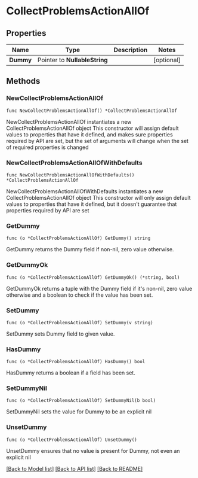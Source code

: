# CollectProblemsActionAllOf

## Properties

Name | Type | Description | Notes
------------ | ------------- | ------------- | -------------
**Dummy** | Pointer to **NullableString** |  | [optional] 

## Methods

### NewCollectProblemsActionAllOf

`func NewCollectProblemsActionAllOf() *CollectProblemsActionAllOf`

NewCollectProblemsActionAllOf instantiates a new CollectProblemsActionAllOf object
This constructor will assign default values to properties that have it defined,
and makes sure properties required by API are set, but the set of arguments
will change when the set of required properties is changed

### NewCollectProblemsActionAllOfWithDefaults

`func NewCollectProblemsActionAllOfWithDefaults() *CollectProblemsActionAllOf`

NewCollectProblemsActionAllOfWithDefaults instantiates a new CollectProblemsActionAllOf object
This constructor will only assign default values to properties that have it defined,
but it doesn't guarantee that properties required by API are set

### GetDummy

`func (o *CollectProblemsActionAllOf) GetDummy() string`

GetDummy returns the Dummy field if non-nil, zero value otherwise.

### GetDummyOk

`func (o *CollectProblemsActionAllOf) GetDummyOk() (*string, bool)`

GetDummyOk returns a tuple with the Dummy field if it's non-nil, zero value otherwise
and a boolean to check if the value has been set.

### SetDummy

`func (o *CollectProblemsActionAllOf) SetDummy(v string)`

SetDummy sets Dummy field to given value.

### HasDummy

`func (o *CollectProblemsActionAllOf) HasDummy() bool`

HasDummy returns a boolean if a field has been set.

### SetDummyNil

`func (o *CollectProblemsActionAllOf) SetDummyNil(b bool)`

 SetDummyNil sets the value for Dummy to be an explicit nil

### UnsetDummy
`func (o *CollectProblemsActionAllOf) UnsetDummy()`

UnsetDummy ensures that no value is present for Dummy, not even an explicit nil

[[Back to Model list]](../README.md#documentation-for-models) [[Back to API list]](../README.md#documentation-for-api-endpoints) [[Back to README]](../README.md)


